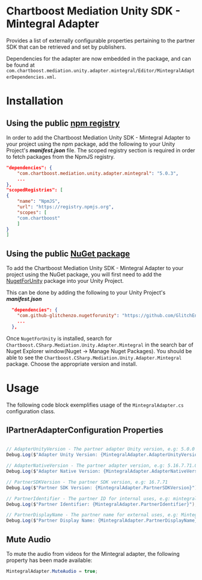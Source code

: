 # Chartboost Mediation Unity SDK - Mintegral Adapter

Provides a list of externally configurable properties pertaining to the partner SDK that can be retrieved and set by publishers. 

Dependencies for the adapter are now embedded in the package, and can be found at `com.chartboost.mediation.unity.adapter.mintegral/Editor/MintegralAdapterDependencies.xml`.

# Installation

## Using the public [npm registry](https://www.npmjs.com/search?q=com.chartboost.mediation.unity.adapter.mintegral)

In order to add the Chartboost Mediation Unity SDK - Mintegral Adapter to your project using the npm package, add the following to your Unity Project's ***manifest.json*** file. The scoped registry section is required in order to fetch packages from the NpmJS registry.

```json
"dependencies": {
    "com.chartboost.mediation.unity.adapter.mintegral": "5.0.3",
    ...
},
"scopedRegistries": [
{
    "name": "NpmJS",
    "url": "https://registry.npmjs.org",
    "scopes": [
    "com.chartboost"
    ]
}
]
```
## Using the public [NuGet package](https://www.nuget.org/packages/Chartboost.CSharp.Mediation.Unity.Adapter.Mintegral)

To add the Chartboost Mediation Unity SDK - Mintegral Adapter to your project using the NuGet package, you will first need to add the [NugetForUnity](https://github.com/GlitchEnzo/NuGetForUnity) package into your Unity Project.

This can be done by adding the following to your Unity Project's ***manifest.json***

```json
  "dependencies": {
    "com.github-glitchenzo.nugetforunity": "https://github.com/GlitchEnzo/NuGetForUnity.git?path=/src/NuGetForUnity",
    ...
  },
```

Once <code>NugetForUnity</code> is installed, search for `Chartboost.CSharp.Mediation.Unity.Adapter.Mintegral` in the search bar of Nuget Explorer window(Nuget -> Manage Nuget Packages).
You should be able to see the `Chartboost.CSharp.Mediation.Unity.Adapter.Mintegral` package. Choose the appropriate version and install.

# Usage
The following code block exemplifies usage of the `MintegralAdapter.cs` configuration class.

## IPartnerAdapterConfiguration Properties

```csharp

// AdapterUnityVersion - The partner adapter Unity version, e.g: 5.0.0
Debug.Log($"Adapter Unity Version: {MintegralAdapter.AdapterUnityVersion}");

// AdapterNativeVersion - The partner adapter version, e.g: 5.16.7.71.0
Debug.Log($"Adapter Native Version: {MintegralAdapter.AdapterNativeVersion}");

// PartnerSDKVersion - The partner SDK version, e.g: 16.7.71
Debug.Log($"Partner SDK Version: {MintegralAdapter.PartnerSDKVersion}");

// PartnerIdentifier - The partner ID for internal uses, e.g: mintegral
Debug.Log($"Partner Identifier: {MintegralAdapter.PartnerIdentifier}");

// PartnerDisplayName - The partner name for external uses, e.g: Mintegral
Debug.Log($"Partner Display Name: {MintegralAdapter.PartnerDisplayName}");
```

## Mute Audio
To mute the audio from videos for the Mintegral adapter, the following property has been made available:

```csharp
MintegralAdapter.MuteAudio = true;
```